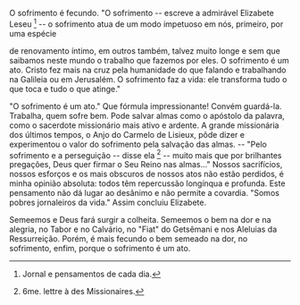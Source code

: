 O sofrimento é fecundo. "O sofrimento -- escreve a admirável Elizabete Leseu [^1] -- o sofrimento atua de um modo impetuoso em nós, primeiro, por uma espécie

de renovamento íntimo, em outros também, talvez muito longe e sem que saibamos neste mundo o trabalho que fazemos por eles. O sofrimento é um ato. Cristo fez mais na cruz pela humanidade do que falando e trabalhando na Galileia ou em Jerusalém. O sofrimento faz a vida: ele transforma tudo o que toca e tudo o que atinge."

"O sofrimento é um ato." Que fórmula impressionante! Convém guardá-la. Trabalha, quem sofre bem. Pode salvar almas como o apóstolo da palavra, como o sacerdote missionário mais ativo e ardente. A grande missionária dos últimos tempos, o Anjo do Carmelo de Lisieux, pôde dizer e experimentou o valor do sofrimento pela salvação das almas. -- "Pelo sofrimento e a perseguição -- disse ela [^2] -- muito mais que por brilhantes pregações, Deus quer firmar o Seu Reino nas almas\..." Nossos sacrifícios, nossos esforços e os mais obscuros de nossos atos não estão perdidos, é minha opinião absoluta: todos têm repercussão longínqua e profunda. Este pensamento não dá lugar ao desânimo e não permite a covardia. "Somos pobres jornaleiros da vida." Assim concluiu Elizabete.

Semeemos e Deus fará surgir a colheita. Semeemos o bem na dor e na alegria, no Tabor e no Calvário, no "Fiat" do Getsêmani e nos Aleluias da Ressurreição. Porém, é mais fecundo o bem semeado na dor, no sofrimento, enfim, porque o sofrimento é um ato.

[^1]: Jornal e pensamentos de cada dia.
[^2]: 6me. lettre à des Missionaires.